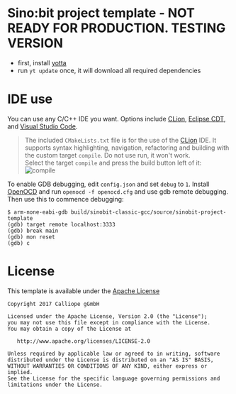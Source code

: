# Sino:bit project template - NOT READY FOR PRODUCTION. TESTING VERSION

- first, install [yotta](http://docs.yottabuild.org/#installing)
- run `yt update` once, it will download all required dependencies

# IDE use

You can use any C/C++ IDE you want. Options include
[CLion](https://www.jetbrains.com/clion/),
[Eclipse CDT](https://eclipse.org/cdt/), and
[Visual Studio Code](https://code.visualstudio.com/).

> The included `CMakeLists.txt` file is for the use of the
> [CLion](https://www.jetbrains.com/clion/) IDE.
> It supports syntax highlighting, navigation, refactoring and building
> with the custom target `compile`. Do not use run,
> it won't work.
> <br/>
> Select the target `compile` and press the build button left of it:
> ![compile](clion_compile.png)

To enable GDB debugging, edit `config.json` and set `debug` to `1`.
Install [OpenOCD](http://openocd.org/) and run `openocd -f openocd.cfg` and use gdb remote debugging. Then use this
to commence debugging:

```
$ arm-none-eabi-gdb build/sinobit-classic-gcc/source/sinobit-project-template
(gdb) target remote localhost:3333
(gdb) break main
(gdb) mon reset
(gdb) c
```


# License

This template is available under the [Apache License](LICENSE)

```
Copyright 2017 Calliope gGmbH

Licensed under the Apache License, Version 2.0 (the "License");
you may not use this file except in compliance with the License.
You may obtain a copy of the License at

   http://www.apache.org/licenses/LICENSE-2.0

Unless required by applicable law or agreed to in writing, software
distributed under the License is distributed on an "AS IS" BASIS,
WITHOUT WARRANTIES OR CONDITIONS OF ANY KIND, either express or implied.
See the License for the specific language governing permissions and
limitations under the License.
````



